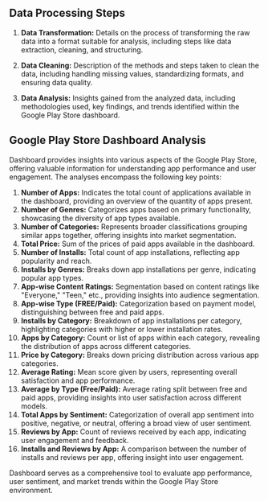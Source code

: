## Data Processing Steps

1. **Data Transformation:** Details on the process of transforming the raw data into a format suitable for analysis, including steps like data extraction, cleaning, and structuring.

2. **Data Cleaning:** Description of the methods and steps taken to clean the data, including handling missing values, standardizing formats, and ensuring data quality.

3. **Data Analysis:** Insights gained from the analyzed data, including methodologies used, key findings, and trends identified within the Google Play Store dashboard.

## Google Play Store Dashboard Analysis

Dashboard provides insights into various aspects of the Google Play Store, offering valuable information for understanding app performance and user engagement. The analyses encompass the following key points:

1. **Number of Apps:** Indicates the total count of applications available in the dashboard, providing an overview of the quantity of apps present.
2. **Number of Genres:** Categorizes apps based on primary functionality, showcasing the diversity of app types available.
3. **Number of Categories:** Represents broader classifications grouping similar apps together, offering insights into market segmentation.
4. **Total Price:** Sum of the prices of paid apps available in the dashboard.
5. **Number of Installs:** Total count of app installations, reflecting app popularity and reach.
6. **Installs by Genres:** Breaks down app installations per genre, indicating popular app types.
7. **App-wise Content Ratings:** Segmentation based on content ratings like "Everyone," "Teen," etc., providing insights into audience segmentation.
8. **App-wise Type (FREE/Paid):** Categorization based on payment model, distinguishing between free and paid apps.
9. **Installs by Category:** Breakdown of app installations per category, highlighting categories with higher or lower installation rates.
10. **Apps by Category:** Count or list of apps within each category, revealing the distribution of apps across different categories.
11. **Price by Category:** Breaks down pricing distribution across various app categories.
12. **Average Rating:** Mean score given by users, representing overall satisfaction and app performance.
13. **Average by Type (Free/Paid):** Average rating split between free and paid apps, providing insights into user satisfaction across different models.
14. **Total Apps by Sentiment:** Categorization of overall app sentiment into positive, negative, or neutral, offering a broad view of user sentiment.
15. **Reviews by App:** Count of reviews received by each app, indicating user engagement and feedback.
16. **Installs and Reviews by App:** A comparison between the number of installs and reviews per app, offering insight into user engagement.
    
Dashboard serves as a comprehensive tool to evaluate app performance, user sentiment, and market trends within the Google Play Store environment.
